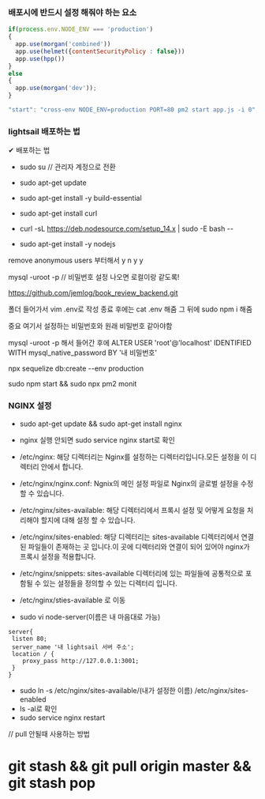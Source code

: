 ### 배포시에 반드시 설정 해줘야 하는 요소 

```javascript
if(process.env.NODE_ENV === 'production')
{
  app.use(morgan('combined'))  
  app.use(helmet({contentSecurityPolicy : false}))
  app.use(hpp())
}
else
{
  app.use(morgan('dev')); 
}

"start": "cross-env NODE_ENV=production PORT=80 pm2 start app.js -i 0",  // nginx 설치시 PORT=80은 불필요

```


### lightsail 배포하는 법 
✔ 배포하는 법 
- sudo su     // 관리자 계정으로 전환
- sudo apt-get update

- sudo apt-get install -y build-essential
- sudo apt-get install curl
- curl -sL https://deb.nodesource.com/setup_14.x | sudo -E bash --
- sudo apt-get install -y nodejs

remove anonymous users 부터해서 
y n y y 

mysql -uroot -p  // 비밀번호 설정 나오면 로컬이랑 같도록!

https://github.com/jemlog/book_review_backend.git

폴더 들어가서 vim .env로 작성 
종료 후에는 cat .env 해줌 
그 뒤에 sudo npm i 해줌 

중요 여기서 설정하는 비밀번호와 원래 비밀번호 같아야함 

mysql -uroot -p 해서 들어간 후에 
ALTER USER 'root'@'localhost' IDENTIFIED WITH mysql_native_password BY '내 비밀번호'

npx sequelize db:create --env production

sudo npm start && sudo npx pm2 monit 

### NGINX 설정
- sudo apt-get update && sudo apt-get install nginx
- nginx 실행 안되면 sudo service nginx start로 확인 
- /etc/nginx: 해당 디렉터리는 Nginx를 설정하는 디렉터리입니다.모든 설정을 이 디렉터리 안에서 합니다.
- /etc/nginx/nginx.conf: Ngnix의 메인 설정 파일로 Nginx의 글로벌 설정을 수정 할 수 있습니다.

- /etc/nginx/sites-available: 해당 디렉터리에서 프록시 설정 및 어떻게 요청을 처리해야 할지에 대해 설정 할 수 있습니다.

- /etc/nginx/sites-enabled: 해당 디렉터리는 sites-available 디렉터리에서 연결된 파일들이 존재하는 곳 입니다.이 곳에 디렉터리와 연결이 되어 있어야 nginx가 프록시 설정을 적용합니다.

- /etc/nginx/snippets: sites-available 디렉터리에 있는 파일들에 공통적으로 포함될 수 있는 설정들을 정의할 수 있는 디렉터리 입니다.

- /etc/nginx/sties-available 로 이동 
- sudo vi node-server(이름은 내 마음대로 가능)
```shell
server{
 listen 80;
 server_name '내 lightsail 서버 주소';
 location / {
    proxy_pass http://127.0.0.1:3001;
 }
}
```
- sudo ln -s /etc/nginx/sites-available/(내가 설정한 이름) /etc/nginx/sites-enabled
- ls -al로 확인
- sudo service nginx restart

// pull 안될때 사용하는 방법
# git stash && git pull origin master && git stash pop
